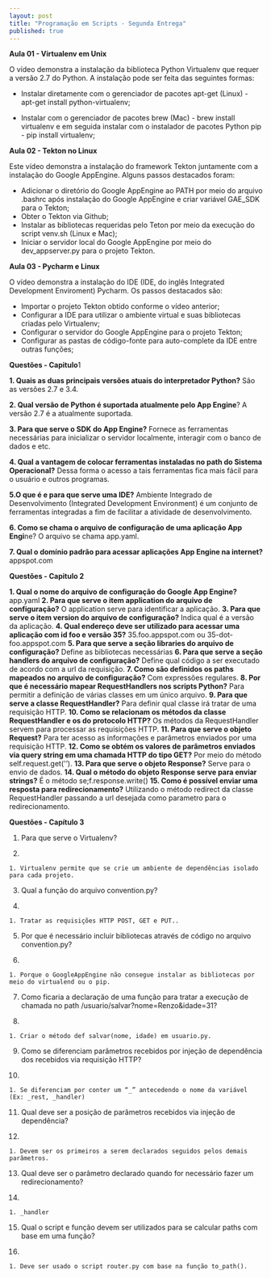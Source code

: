 ```yaml
---
layout: post
title: "Programação em Scripts - Segunda Entrega"
published: true
---
```


**Aula 01 - Virtualenv em Unix**


O vídeo demonstra a instalação da biblioteca Python Virtualenv que requer a versão 2.7 do Python. A instalação pode ser feita das seguintes formas:


   * Instalar diretamente com o gerenciador de pacotes apt-get (Linux) - apt-get install python-virtualenv;

   * Instalar com o gerenciador de pacotes brew (Mac) - brew install virtualenv e em seguida instalar com o instalador de pacotes Python pip - pip install virtualenv; 




**Aula 02 - Tekton no Linux**

Este vídeo demonstra a instalação do framework Tekton juntamente com a instalação do Google AppEngine. Alguns passos destacados foram:



   * Adicionar o diretório do Google AppEngine ao PATH por meio do arquivo .bashrc após instalação do Google AppEngine e criar variável GAE_SDK para o Tekton;
   * Obter o Tekton via Github;
   * Instalar as bibliotecas requeridas pelo Teton por meio da execução do script venv.sh (Linux e Mac);
   * Iniciar o servidor local do Google AppEngine por meio do dev_appserver.py para o projeto Tekton.





**Aula 03 - Pycharm e Linux**


O vídeo demonstra a instalação do IDE (IDE, do inglês Integrated Development Enviroment) Pycharm. Os passos destacados são:


   * Importar o projeto Tekton obtido conforme o vídeo anterior;
   * Configurar a IDE para utilizar o ambiente virtual e suas bibliotecas criadas pelo Virtualenv;
   * Configurar o servidor do Google AppEngine para o projeto Tekton;
   * Configurar as pastas de código-fonte para auto-complete da IDE entre outras funções;





**Questões - Capitulo**1



**1. Quais as duas principais versões atuais do interpretador Python?**
São as versões 2.7 e 3.4.


**2. Qual versão de Python é suportada atualmente pelo App Engine**?
A versão 2.7 é a atualmente suportada.

**3. Para que serve o SDK do App Engine?**
Fornece as ferramentas necessárias para inicializar o servidor localmente, interagir com o banco de dados e etc.


**4. Qual a vantagem de colocar  ferramentas instaladas no path do Sistema Operacional?** 
Dessa forma o acesso a tais ferramentas fica mais fácil para o usuário e outros programas.


**5.O que é e para que serve uma IDE?**
Ambiente Integrado de Desenvolvimento (Integrated Development Environment) é um conjunto de ferramentas integradas a fim de facilitar a atividade de desenvolvimento.


**6. Como se chama o arquivo de configuração de uma aplicação App Engi**ne?
O arquivo se chama app.yaml.


**7. Qual o domínio padrão para acessar aplicações App Engine na internet?**
appspot.com



**Questões - Capitulo 2**

  **1. Qual o nome do arquivo de configuração do Google App Engine?**
    app.yaml
  **2. Para que serve o item application do arquivo de configuração?**
    O application serve para identificar a aplicação.
  **3. Para que serve o item version do arquivo de configuração?**
    Indica qual é a versão da aplicação.
  **4. Qual endereço deve ser utilizado para acessar uma aplicação com id foo e versão 35?**
    35.foo.appspot.com ou 35-dot-foo.appspot.com
  **5. Para que serve a seção libraries do arquivo de configuração?**
    Define as bibliotecas necessárias
  **6. Para que serve a seção handlers do arquivo de configuração?**
    Define qual código a ser executado de acordo com a url da requisição.
  **7. Como são definidos os paths mapeados no arquivo de configuração?**
    Com expressões regulares.
  **8. Por que é necessário mapear RequestHandlers nos scripts Python?**
    Para permitir a definição de várias classes em um único arquivo.
  **9. Para que serve a classe RequestHandler?**
    Para definir qual classe irá tratar de uma requisição HTTP.
  **10. Como se relacionam os métodos da classe RequestHandler e os do protocolo HTTP?**
    Os métodos da RequestHandler servem para processar as requisições HTTP.
  **11. Para que serve o objeto Request?**
    Para ter acesso as informações e parâmetros enviados por uma requisição HTTP.
  **12. Como se obtém os valores de parâmetros enviados via query string em uma chamada HTTP do tipo GET?**
    Por meio do método self.request.get('<nome do parametro>’).
  **13. Para que serve o objeto Response?**
    Serve para o envio de dados.
  **14. Qual o método do objeto Response serve para enviar strings?**
    É o método se;f.response.write()
  **15. Como é possível enviar uma resposta para redirecionamento?**
    Utilizando o método redirect da classe RequestHandler passando a url desejada como parametro para o redirecionamento.


**Questões - Capítulo 3**


  1. Para que serve o Virtualenv?

  2. 
    1. Virtualenv permite que se crie um ambiente de dependências isolado para cada projeto.
  3. Qual a função do arquivo convention.py?

  4. 
    1. Tratar as requisições HTTP POST, GET e PUT..
  5. Por que é necessário incluir bibliotecas através de código no arquivo convention.py?

  6. 
    1. Porque o GoogleAppEngine não consegue instalar as bibliotecas por meio do virtualend ou o pip.
  7. Como ficaria a declaração de uma função para tratar a execução de chamada no path /usuario/salvar?nome=Renzo&idade=31?

  8. 
    1. Criar o método def salvar(nome, idade) em usuario.py.

  9. Como se diferenciam parâmetros recebidos por injeção de dependência dos recebidos via requisição HTTP?

  10. 
    1. Se diferenciam por conter um “_” antecedendo o nome da variável (Ex: _rest, _handler)
  11. Qual deve ser a posição de parâmetros recebidos via injeção de dependência?

  12. 
    1. Devem ser os primeiros a serem declarados seguidos pelos demais parâmetros.
  13. Qual deve ser o parâmetro declarado quando for necessário fazer um redirecionamento?

  14. 
    1. _handler
  15. Qual o script e função devem ser utilizados para se calcular paths com base em uma função?

  16. 
    1. Deve ser usado o script router.py com base na função to_path().